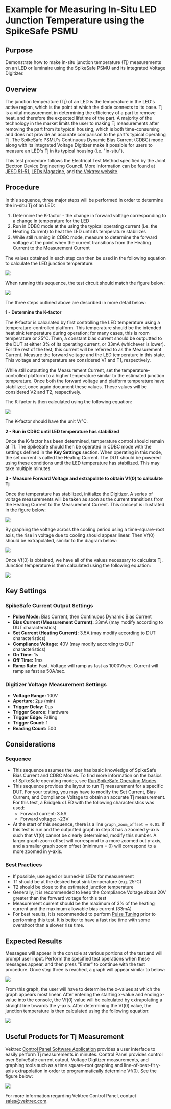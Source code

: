 # Example for Measuring In-Situ LED Junction Temperature using the SpikeSafe PSMU

## Purpose
Demonstrate how to make in-situ junction temperature (Tj) measurements on an LED or luminaire using the SpikeSafe PSMU and its integrated Voltage Digitizer.

## Overview 
The junction temperature (Tj) of an LED is the temperature in the LED's active region, which is the point at which the diode connects to its base. Tj is a vital measurement in determining the efficiency of a part to remove heat, and therefore the expected lifetime of the part. A majority of the technology in the market limits the user to making Tj measurements after removing the part from its typical housing, which is both time-consuming and does not provide an accurate comparison to the part's typical operating Tj. The SpikeSafe PSMU's Continuous Dynamic Bias Current (CDBC) mode along with its integrated Voltage Digitizer make it possible for users to measure an LED's Tj in its typical housing (i.e. "in-situ").

This test procedure follows the Electrical Test Method specified by the Joint Electron Device Engineering Council. More information can be found at [JESD 51-51](https://www.jedec.org/sites/default/files/docs/JESD51-51.pdf), [LEDs Magazine](https://www.ledsmagazine.com/manufacturing-services-testing/article/14173251/jedec-technique-simplifies-led-junction-temperature-measurement), and [the Vektrex website](https://www.vektrex.com/news-articles/category/applications/junction-temperature-tj/).

## Procedure
In this sequence, three major steps will be performed in order to determine the in-situ Tj of an LED:

1. Determine the K-factor - the change in forward voltage corresponding to a change in temperature for the LED
2. Run in CDBC mode at the using the typical operating current (i.e. the Heating Current) to heat the LED until its temperature stabilizes
3. While still running in CDBC mode, measure to determine the forward voltage at the point when the current transitions from the Heating Current to the Measurement Current

The values obtained in each step can then be used in the following equation to calculate the LED junction temperature:

![](tj_equation.png)

When running this sequence, the test circuit should match the figure below:

![](tj_circuit_diagram.png)

The three steps outlined above are described in more detail below:

**1 - Determine the K-factor**

The K-factor is calculated by first controlling the LED temperature using a temperature-controlled platform. This temperature should be the intended heat sink temperature during operation; for many cases, this is room temperature or 25°C. Then, a constant bias current should be outputted to the DUT at either 3% of its operating current, or 33mA (whichever is lower). For the rest of the test, this current will be referred to as the Measurement Current. Measure the forward voltage and the LED temperature in this state. This voltage and temperature are considered V1 and T1, respectively.

While still outputting the Measurement Current, set the temperature-controlled platform to a higher temperature similar to the estimated junction temperature. Once both the forward voltage and platform temperature have stabilized, once again document these values. These values will be considered V2 and T2, respectively.

The K-factor is then calculated using the following equation:

![](k_factor_equation.png)

The K-factor should have the unit V/°C.

**2 - Run in CDBC until LED temperature has stabilized**

Once the K-factor has been determined, temperature control should remain at T1. The SpikeSafe should then be operated in CDBC mode with the settings defined in the **Key Settings** section. When operating in this mode, the set current is called the Heating Current. The DUT should be powered using these conditions until the LED temperature has stabilized. This may take multiple minutes.

**3 - Measure Forward Voltage and extrapolate to obtain Vf(0) to calculate Tj**

Once the temperature has stabilized, initialize the Digitizer. A series of voltage measurements will be taken as soon as the current transitions from the Heating Current to the Measurement Current. This concept is illustrated in the figure below:

![](tj_electrical_output_measurement_timing.png)

By graphing the voltage across the cooling period using a time-square-root axis, the rise in voltage due to cooling should appear linear.  Then Vf(0) should be extrapolated, similar to the diagram below:

![](vf0_extrapolation_graph.png)

Once Vf(0) is obtained, we have all of the values necessary to calculate Tj. Junction temperature is then calculated using the following equation:

![](tj_equation.png)

## Key Settings

### SpikeSafe Current Output Settings
- **Pulse Mode:** Bias Current, then Continuous Dynamic Bias Current
- **Bias Current (Measurement Current):** 33mA (may modify according to DUT characteristics)
- **Set Current (Heating Current):** 3.5A (may modify according to DUT characteristics)
- **Compliance Voltage:** 40V (may modify according to DUT characteristics)
- **On Time:** 1s
- **Off Time:** 1ms
- **Ramp Rate:** Fast. Voltage will ramp as fast as 1000V/sec. Current will ramp as fast as 50A/sec.

### Digitizer Voltage Measurement Settings
- **Voltage Range:** 100V
- **Aperture:** 2µs (min)
- **Trigger Delay:** 0µs
- **Trigger Source:** Hardware
- **Trigger Edge:** Falling
- **Trigger Count:** 1
- **Reading Count:** 500

## Considerations

### Sequence
- This sequence assumes the user has basic knowledge of SpikeSafe Bias Current and CDBC Modes. To find more information on the basics of SpikeSafe operating modes, see [Run SpikeSafe Operating Modes](../../RunSpikeSafeOperatingModes).
- This sequence provides the layout to run Tj measurement for a specific DUT. For your testing, you may have to modify the Set Current, Bias Current, and Compliance Voltage to obtain an accurate Tj measurement. For this test, a Bridgelux LED with the following characteristics was used:
    - Forward current: 3.5A
    - Forward voltage: ~23V
- At the start of this sequence, there is a line `graph_zoom_offset = 0.01`. If this test is run and the outputted graph in step 3 has a zoomed y-axis such that Vf(0) cannot be clearly determined, modify this number. A larger graph zoom offset will correspond to a more zoomed out y-axis, and a smaller graph zoom offset (minimum = 0) will correspond to a more zoomed in y-axis.

### Best Practices
- If possible, use aged or burned-in LEDs for measurement
- T1 should be at the desired heat sink temperature (e.g. 25°C)
- T2 should be close to the estimated junction temperature
- Generally, it is recommended to keep the Compliance Voltage about 20V greater than the forward voltage for this test
- Measurement current should be the maximum of 3% of the heating current and the maximum allowable bias current (33mA)
- For best results, it is recommended to perform [Pulse Tuning](../PulseTuning) prior to performing this test. It is better to have a fast rise time with some overshoot than a slower rise time.

## Expected Results
Messages will appear in the console at various portions of the test and will prompt user input. Perform the specified test operations when these messages appear, and then press "Enter" to continue with the test procedure. Once step three is reached, a graph will appear similar to below:

![](vf0_extrapolation_graph.png)

From this graph, the user will have to determine the x-values at which the graph appears most linear. After entering the starting x-value and ending x-value into the console, the Vf(0) value will be calculated by extrapolating a straight line towards the y-axis. After determining the Vf(0) value, the junction temperature is then calculated using the following equation:

![](tj_equation.png)

## Useful Products for Tj Measurement

Vektrex [Control Panel Software Application](https://www.vektrex.com/software-applications/control-panel/) provides a user interface to easily perform Tj measurements in minutes. Control Panel provides control over SpikeSafe current output, Voltage Digitizer measurements, and graphing tools such as a time square-root graphing and line-of-best-fit y-axis extrapolation in order to programmatically determine Vf(0). See the figure below:

![](control_panel_tj_screenshot.png)

For more information regarding Vektrex Control Panel, contact sales@vektrex.com.